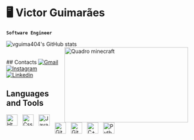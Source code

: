 # 🖥️ Victor Guimarães
**`Software Engineer`**
 

![vguima404's GitHub stats](https://github-readme-stats.vercel.app/api?username=vguima404&show_icons=true&theme=tokyonight)
<img align="right" alt="Quadro minecraft" width="329px" height="200px" style="padding-right:20px;" src="https://i.pinimg.com/736x/11/d1/8e/11d18ef0e2a8e269dc5b507bdc6a48b0.jpg"/>

<br/>##  Contacts
[![Gmail](https://img.shields.io/badge/Gmail-D14836?style=for-the-badge&logo=gmail&logoColor=white)](mailto:victorribeiro4004@gmail.com)
[![Instagram](https://img.shields.io/badge/Instagram-E4405F?style=for-the-badge&logo=instagram&logoColor=white)](https://www.instagram.com/victor_ribeiro404)
[![Linkedin](https://img.shields.io/badge/LinkedIn-0077B5?style=for-the-badge&logo=linkedin&logoColor=white)](https://www.linkedin.com/in/victor-guimarães-942136322/)

## Languages and Tools
<img align="left" alt="Html" width="30px" style="padding-right:10px;" src="https://cdn.jsdelivr.net/gh/devicons/devicon@latest/icons/html5/html5-original.svg" />
<img align="left" alt="Css" width="30px" style="padding-right:10px;" src="https://cdn.jsdelivr.net/gh/devicons/devicon@latest/icons/css3/css3-original.svg" />
<img align="left" alt="JavaScript" width="30px" style="padding-right:10px;" src="https://cdn.jsdelivr.net/gh/devicons/devicon/icons/javascript/javascript-original.svg"/>
<img align="left" alt="Git" width="30px" style="padding-right:10px;" src="https://cdn.jsdelivr.net/gh/devicons/devicon/icons/git/git-original.svg" />
<img align="left" alt="GitHub" width="30px" style="padding-right:10px;" src="https://cdn.jsdelivr.net/gh/devicons/devicon@latest/icons/github/github-original.svg" />
<img align="left" alt="C++" width="30px" style="padding-right:10px;" src="https://cdn.jsdelivr.net/gh/devicons/devicon@latest/icons/cplusplus/cplusplus-original.svg" />
<img align="left" alt="Python" width="30px" style="padding-right:10px;" src="https://cdn.jsdelivr.net/gh/devicons/devicon/icons/python/python-original.svg"/>

</div><br/>
